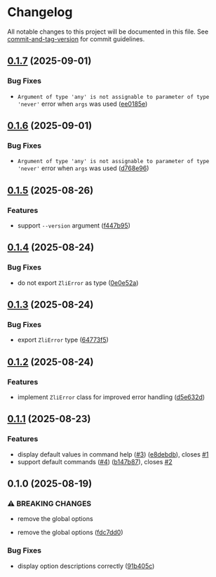 # Changelog

All notable changes to this project will be documented in this file. See [commit-and-tag-version](https://github.com/absolute-version/commit-and-tag-version) for commit guidelines.

## [0.1.7](https://github.com/robingenz/zli/compare/v0.1.6...v0.1.7) (2025-09-01)


### Bug Fixes

* `Argument of type 'any' is not assignable to parameter of type 'never'` error when `args` was used ([ee0185e](https://github.com/robingenz/zli/commit/ee0185e81156d59038ab03fa1b5490c7a8fe8f8b))

## [0.1.6](https://github.com/robingenz/zli/compare/v0.1.5...v0.1.6) (2025-09-01)


### Bug Fixes

* `Argument of type 'any' is not assignable to parameter of type 'never'` error when `args` was used ([d768e96](https://github.com/robingenz/zli/commit/d768e96c4bd0c570c7a10d6799f43435008976e8))

## [0.1.5](https://github.com/robingenz/zli/compare/v0.1.4...v0.1.5) (2025-08-26)


### Features

* support `--version` argument ([f447b95](https://github.com/robingenz/zli/commit/f447b951984d17cee2335f2dd0f270d997aafd5b))

## [0.1.4](https://github.com/robingenz/zli/compare/v0.1.3...v0.1.4) (2025-08-24)


### Bug Fixes

* do not export `ZliError` as type ([0e0e52a](https://github.com/robingenz/zli/commit/0e0e52ab1f9797d2a23dae10da135f03afe0d8e3))

## [0.1.3](https://github.com/robingenz/zli/compare/v0.1.2...v0.1.3) (2025-08-24)


### Bug Fixes

* export `ZliError` type ([64773f5](https://github.com/robingenz/zli/commit/64773f52b2cb98f3d39547b0f12b0f26e316b868))

## [0.1.2](https://github.com/robingenz/zli/compare/v0.1.1...v0.1.2) (2025-08-24)


### Features

* implement `ZliError` class for improved error handling ([d5e632d](https://github.com/robingenz/zli/commit/d5e632d05283daaa4a82f28c3e2b7521af44641a))

## [0.1.1](https://github.com/robingenz/zli/compare/v0.1.0...v0.1.1) (2025-08-23)


### Features

* display default values in command help ([#3](https://github.com/robingenz/zli/issues/3)) ([e8debdb](https://github.com/robingenz/zli/commit/e8debdbf1d2805bd283a886de9f3103c53adbb6b)), closes [#1](https://github.com/robingenz/zli/issues/1)
* support default commands ([#4](https://github.com/robingenz/zli/issues/4)) ([b147b87](https://github.com/robingenz/zli/commit/b147b870543ac6e7f8115f01bd7bc06703ffda7e)), closes [#2](https://github.com/robingenz/zli/issues/2)

## 0.1.0 (2025-08-19)


### ⚠ BREAKING CHANGES

* remove the global options

* remove the global options ([fdc7dd0](https://github.com/robingenz/zli/commit/fdc7dd0ee36eaffaf8da3b35284cb4bf4aa84cad))


### Bug Fixes

* display option descriptions correctly ([91b405c](https://github.com/robingenz/zli/commit/91b405c7477da6350b19e50bdb4c96f4bf984cd4))
